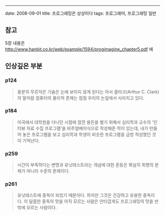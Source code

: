 ---
date: 2008-09-01
title: 프로그래밍은 상상이다
tags: 프로그래머, 프로그래밍 일반

## 참고
5장 내용은 <http://www.hanbit.co.kr/web/example/1594/progimagine_chapter5.pdf> 에


## 인상깊은 부분
### p124
> 충분히 무르익은 기술은 눈에 보이지 않게 된다는 아서 클라크(Arthur C. Clark)의 말처럼 컴퓨터의 물리적 존재는 점점 우리의 논앞에서 사라지고 있다.

### p184
> 미국에서 대학원을 다니던 시절에 잠깐 용돈을 벌기 위해서 심리학과 교수의 '인터뷰 자료 수집 프로그램'을 비주얼베이식으로 작성해준 적이 있는데, 
> 내가 만들어 놓은 프로그램을 보고 심리학과 학생이 비슷한 프로그램을 금방 작성했던 것이 기억난다.

### p259
> 시간이 부족하다는 변명과 유닛테스트라는 개념에 대한 혼동은 확실히 취향의 문제가 아니라 수준의 문제이다.

### p261
> 유닛테스트에 중독이 되었기 때문이다. 하지만 그것은 건강하고 유용한 중독이다. 이 달콤한 중독의 맛을 아직 모르는 사람은 안타깝게도 프로그래밍의 맛을 반밖에 모르는 사람이다.
